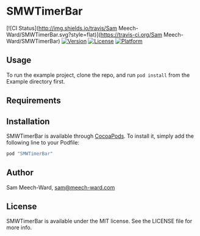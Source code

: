 # SMWTimerBar

[![CI Status](http://img.shields.io/travis/Sam Meech-Ward/SMWTimerBar.svg?style=flat)](https://travis-ci.org/Sam Meech-Ward/SMWTimerBar)
[![Version](https://img.shields.io/cocoapods/v/SMWTimerBar.svg?style=flat)](http://cocoapods.org/pods/SMWTimerBar)
[![License](https://img.shields.io/cocoapods/l/SMWTimerBar.svg?style=flat)](http://cocoapods.org/pods/SMWTimerBar)
[![Platform](https://img.shields.io/cocoapods/p/SMWTimerBar.svg?style=flat)](http://cocoapods.org/pods/SMWTimerBar)

## Usage

To run the example project, clone the repo, and run `pod install` from the Example directory first.

## Requirements

## Installation

SMWTimerBar is available through [CocoaPods](http://cocoapods.org). To install
it, simply add the following line to your Podfile:

```ruby
pod "SMWTimerBar"
```

## Author

Sam Meech-Ward, sam@meech-ward.com

## License

SMWTimerBar is available under the MIT license. See the LICENSE file for more info.
